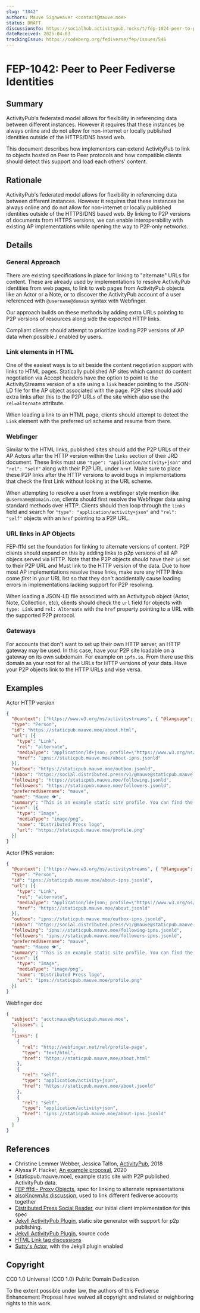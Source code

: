 ```yaml
---
slug: "1042"
authors: Mauve Signweaver <contact@mauve.moe>
status: DRAFT
discussionsTo: https://socialhub.activitypub.rocks/t/fep-1024-peer-to-peer-fediverse-identities/4400
dateReceived: 2025-04-03
trackingIssue: https://codeberg.org/fediverse/fep/issues/546
---
```

# FEP-1042: Peer to Peer Fediverse Identities


## Summary

<!-- A short summary (no more than 200 words) of the proposal. -->

ActivityPub's federated model allows for flexibility in referencing data between different instances. However it requires that these instances be always online and do not allow for non-internet or locally published identities outside of the HTTPS/DNS based web.

This document describes how implementors can extend ActivityPub to link to objects hosted on Peer to Peer protocols and how compatible clients should detect this support and load each others' content.

## Rationale

ActivityPub's federated model allows for flexibility in referencing data between different instances. However it requires that these instances be always online and do not allow for non-internet or locally published identities outside of the HTTPS/DNS based web. By linking to P2P versions of documents from HTTPS versions, we can enable interoperability with existing AP implementations while opening the way to P2P-only networks.

## Details

### General Approach

There are existing specifications in place for linking to "alternate" URLs for content. These are already used by implementations to resolve ActivityPub identities from web pages, to link to web pages from ActivityPub objects like an Actor or a Note, or to discover the ActivityPub account of a user referenced with `@username@domain` syntax with Webfinger. 

Our approach builds on these methods by adding extra URLs pointing to P2P versions of resources along side the expected HTTP links.

Compliant clients should attempt to prioritize loading P2P versions of AP data when possible / enabled by users.

### Link elements in HTML

One of the easiest ways is to sit beside the content negotiation support with links to HTML pages. Statically published AP sites which cannot do content negotiation via Accept headers have the option to point to the ActivityStreams version of a site using a `link` header pointing to the JSON-LD file for the AP object associated with the page. P2P sites should add extra links after this to the P2P URLs of the site which also use the `rel=alternate` attribute.

When loading a link to an HTML page, clients should attempt to detect the `Link` element with the preferred url scheme and resume from there.

### Webfinger

Similar to the HTML links, published sites should add the P2P URLs of their AP Actors after the HTTP version within the `links` section of their JRD document. These links must use `"type": "application/activity+json"` and `"rel": "self"` along with their P2P URL under `href`. Make sure to place these P2P links after the HTTP versions to avoid bugs in implementations that check the first Link without looking at the URL scheme.

When attempting to resolve a user from a webfinger style mention like `@username@domain.com`, clients should first resolve the Webfinger data using standard methods over HTTP. Clients should then loop through the `links` field and search for `"type": "application/activity+json"` and `"rel": "self"` objects with an `href` pointing to a P2P URL.

### URL links in AP Objects

FEP-fffd set the foundation for linking to alternate versions of content. P2P clients should expand on this by adding links to p2p versions of all AP objecs served via HTTP. Note that the P2P objects should have their `id` set to their P2P URL and Must link to the HTTP version of the data. Due to how most AP implementations resolve these links, make sure any HTTP links come *first* in your URL list so that they don't accidentally cause loading errors in implementations lacking support for P2P resolving.

When loading a JSON-LD file associated with an Activitypub object (Actor, Note, Collection, etc), clients should check the `url` field for objects with `type: Link` and `rel: Alternate` with the `href` property pointing to a URL with the supported P2P protocol.

### Gateways

For accounts that don't want to set up their own HTTP server, an HTTP gateway may be used. In this case, have your P2P site loadable on a gateway on its own subdomain. For example on `ipfs.io`. From there use this domain as your root for all the URLs for HTTP versions of your data. Have your P2P objects link to the HTTP URLs and vise versa.

## Examples

Actor HTTP version

```json
{
  "@context": ["https://www.w3.org/ns/activitystreams", { "@language": "en- CA" }],
  "type": "Person",
  "id": "https://staticpub.mauve.moe/about.html",
  "url": [{
    "type": "Link",
    "rel": "alternate",
    "mediaType": "application/ld+json; profile=\"https://www.w3.org/ns/activitystreams\"",
    "href": "ipns://staticpub.mauve.moe/about-ipns.jsonld"
  }],
  "outbox": "https://staticpub.mauve.moe/outbox.jsonld",
  "inbox": "https://social.distributed.press/v1/@mauve@staticpub.mauve.moe/inbox",
  "following": "https://staticpub.mauve.moe/following.jsonld",
  "followers": "https://staticpub.mauve.moe/followers.jsonld",
  "preferredUsername": "mauve",
  "name": "Mauve 👁️",
  "summary": "This is an example static site profile. You can find the source code at https://github.com/RangerMauve/staticpub.mauve.moe/",
  "icon": [{
    "type": "Image",
    "mediaType": "image/png",
    "name": "Distributed Press logo",
    "url": "https://staticpub.mauve.moe/profile.png"
  }]
}
```

Actor IPNS version:

```json
{
  "@context": ["https://www.w3.org/ns/activitystreams", { "@language": "en- CA" }],
  "type": "Person",
  "id": "ipns://staticpub.mauve.moe/about-ipns.jsonld",
  "url": [{
    "type": "Link",
    "rel": "alternate",
    "mediaType": "application/ld+json; profile=\"https://www.w3.org/ns/activitystreams\"",
    "href": "https://staticpub.mauve.moe/about.jsonld"
  }],
  "outbox": "ipns://staticpub.mauve.moe/outbox-ipns.jsonld",
  "inbox": "https://social.distributed.press/v1/@mauve@staticpub.mauve.moe/inbox",
  "following": "ipns://staticpub.mauve.moe/following-ipns.jsonld",
  "followers": "ipns://staticpub.mauve.moe/followers-ipns.jsonld",
  "preferredUsername": "mauve",
  "name": "Mauve 👁️",
  "summary": "This is an example static site profile. You can find the source code at https://github.com/RangerMauve/staticpub.mauve.moe/",
  "icon": [{
    "type": "Image",
    "mediaType": "image/png",
    "name": "Distributed Press logo",
    "url": "ipns://staticpub.mauve.moe/profile.png"
  }]
}
```

Webfinger doc

```json
{  
  "subject": "acct:mauve@staticpub.mauve.moe",
  "aliases": [
  ],
  "links": [
    {
      "rel": "http://webfinger.net/rel/profile-page",
      "type": "text/html",
      "href": "https://staticpub.mauve.moe/about.html"
    },
    {
      "rel": "self",
      "type": "application/activity+json",
      "href": "https://staticpub.mauve.moe/about.jsonld"
    },
    {
      "rel": "self",
      "type": "application/activity+json",
      "href": "ipns://staticpub.mauve.moe/about-ipns.jsonld"
    }
  ]
}
```


## References

- Christine Lemmer Webber, Jessica Tallon, [ActivityPub][ActivityPub], 2018
- Alyssa P. Hacker, [An example proposal][ABC], 2020
- [staticpub.mauve.moe], example static site with P2P published ActivityPub data.
- [FEP fffd - Proxy Objects](https://codeberg.org/fediverse/fep/src/branch/main/fep/fffd/fep-fffd.md), spec for linking to alternate representations
- [alsoKnownAs discussion](https://socialhub.activitypub.rocks/t/defining-alsoknownas/907), used to link different fediverse accounts together
- [Distributed Press Social Reader](https://github.com/hyphacoop/reader.distributed.press), our initial client implementation for this spec
- [Jekyll ActivityPub Plugin](https://jekyll-activity-pub.sutty.nl/social_distributed_press/), static site generator with support for p2p publishing.
- [Jekyll ActivityPub Plugin](https://0xacab.org/sutty/jekyll/jekyll-activity-pub/-/issues), source code
- [HTML Link tag discussions](https://github.com/w3c/activitypub/issues/310)
- [Sutty's Actor](https://sutty.nl/about.jsonld), with the Jekyll plugin enabled


[ActivityPub]: https://www.w3.org/TR/activitypub/
[ABC]: http://abc.example/abc.html

## Copyright

CC0 1.0 Universal (CC0 1.0) Public Domain Dedication

To the extent possible under law, the authors of this Fediverse Enhancement Proposal have waived all copyright and related or neighboring rights to this work.
